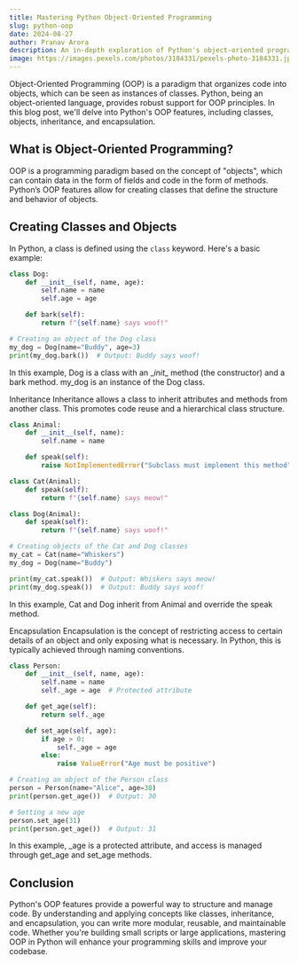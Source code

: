 ```yaml
---
title: Mastering Python Object-Oriented Programming
slug: python-oop
date: 2024-08-27
author: Pranav Arora
description: An in-depth exploration of Python's object-oriented programming features and best practices.
image: https://images.pexels.com/photos/3184331/pexels-photo-3184331.jpeg?auto=compress&cs=tinysrgb&w=1260&h=750&dpr=2
---
```


Object-Oriented Programming (OOP) is a paradigm that organizes code into objects, which can be seen as instances of classes. Python, being an object-oriented language, provides robust support for OOP principles. In this blog post, we'll delve into Python's OOP features, including classes, objects, inheritance, and encapsulation.

## What is Object-Oriented Programming?

OOP is a programming paradigm based on the concept of "objects", which can contain data in the form of fields and code in the form of methods. Python’s OOP features allow for creating classes that define the structure and behavior of objects.

## Creating Classes and Objects

In Python, a class is defined using the `class` keyword. Here's a basic example:

```python
class Dog:
    def __init__(self, name, age):
        self.name = name
        self.age = age

    def bark(self):
        return f"{self.name} says woof!"

# Creating an object of the Dog class
my_dog = Dog(name="Buddy", age=3)
print(my_dog.bark())  # Output: Buddy says woof!
```

In this example, Dog is a class with an \__init__ method (the constructor) and a bark method. my_dog is an instance of the Dog class.

Inheritance
Inheritance allows a class to inherit attributes and methods from another class. This promotes code reuse and a hierarchical class structure.

```python
class Animal:
    def __init__(self, name):
        self.name = name

    def speak(self):
        raise NotImplementedError("Subclass must implement this method")

class Cat(Animal):
    def speak(self):
        return f"{self.name} says meow!"

class Dog(Animal):
    def speak(self):
        return f"{self.name} says woof!"

# Creating objects of the Cat and Dog classes
my_cat = Cat(name="Whiskers")
my_dog = Dog(name="Buddy")

print(my_cat.speak())  # Output: Whiskers says meow!
print(my_dog.speak())  # Output: Buddy says woof!
```

In this example, Cat and Dog inherit from Animal and override the speak method.

Encapsulation
Encapsulation is the concept of restricting access to certain details of an object and only exposing what is necessary. In Python, this is typically achieved through naming conventions.

```python
class Person:
    def __init__(self, name, age):
        self.name = name
        self._age = age  # Protected attribute

    def get_age(self):
        return self._age

    def set_age(self, age):
        if age > 0:
            self._age = age
        else:
            raise ValueError("Age must be positive")

# Creating an object of the Person class
person = Person(name="Alice", age=30)
print(person.get_age())  # Output: 30

# Setting a new age
person.set_age(31)
print(person.get_age())  # Output: 31
```

In this example, _age is a protected attribute, and access is managed through get_age and set_age methods.

## Conclusion

Python's OOP features provide a powerful way to structure and manage code. By understanding and applying concepts like classes, inheritance, and encapsulation, you can write more modular, reusable, and maintainable code. Whether you're building small scripts or large applications, mastering OOP in Python will enhance your programming skills and improve your codebase.